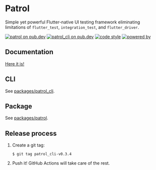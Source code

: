 # Patrol

Simple yet powerful Flutter-native UI testing framework eliminating
limitations of `flutter_test`, `integration_test`, and `flutter_driver`.

[![patrol on pub.dev][patrol_badge]][patrol_link]
[![patrol_cli on pub.dev][patrol_cli_badge]][patrol_cli_link]
[![code style][leancode_lint_badge]][leancode_lint_link]
[![powered by][docs_page_badge]][docs_page_link]

## Documentation

[Here it is!][patrol_docs]

## CLI

See [packages/patrol_cli][github_patrol_cli].

## Package

See [packages/patrol][github_patrol].

## Release process

1. Create a git tag:

   ```console
   $ git tag patrol_cli-v0.3.4
   ```

2. Push it! GitHub Actions will take care of the rest.

[github_patrol_cli]: https://github.com/leancodepl/patrol/tree/master/packages/patrol_cli
[github_patrol]: https://github.com/leancodepl/patrol/tree/master/packages/patrol
[patrol_badge]: https://img.shields.io/pub/v/patrol?label=patrol
[patrol_link]: https://pub.dev/packages/patrol
[patrol_cli_badge]: https://img.shields.io/pub/v/patrol_cli?label=patrol_cli
[patrol_cli_link]: https://pub.dev/packages/patrol_cli
[leancode_lint_badge]: https://img.shields.io/badge/code%20style-leancode__lint-black
[leancode_lint_link]: https://pub.dev/packages/leancode_lint
[docs_page_badge]: https://img.shields.io/badge/documentation-docs.page-34C4AC.svg?style
[docs_page_link]: https://docs.page
[patrol_docs]: https://patrol.leancode.co
